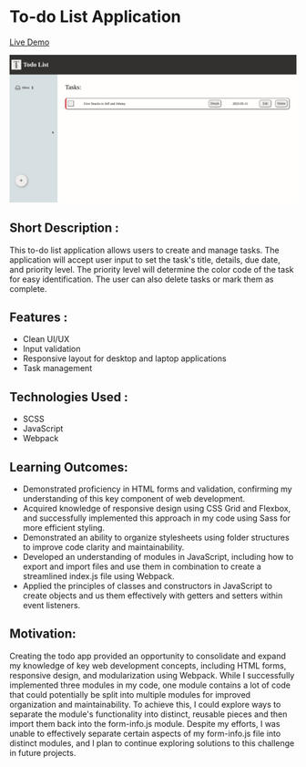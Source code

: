 # To-do List Application

[Live Demo](eddomiw.github.io/to-do)

![Showcase Example](./src/images/todo.gif)

## Short Description :

This to-do list application allows users to create and manage tasks. The application will accept user input to set the task's title, details, due date, and priority level. The priority level will determine the color code of the task for easy identification. The user can also delete tasks or mark them as complete.

## Features :

- Clean UI/UX
- Input validation
- Responsive layout for desktop and laptop applications
- Task management

## Technologies Used :

- SCSS
- JavaScript
- Webpack

## Learning Outcomes:

- Demonstrated proficiency in HTML forms and validation, confirming my understanding of this key component of web development.
- Acquired knowledge of responsive design using CSS Grid and Flexbox, and successfully implemented this approach in my code using Sass for more efficient styling.
- Demonstrated an ability to organize stylesheets using folder structures to improve code clarity and maintainability.
- Developed an understanding of modules in JavaScript, including how to export and import files and use them in combination to create a streamlined index.js file using Webpack.
- Applied the principles of classes and constructors in JavaScript to create objects and us them effectively with getters and setters within event listeners.

## Motivation:

Creating the todo app provided an opportunity to consolidate and expand my knowledge of key web development concepts, including HTML forms, responsive design, and modularization using Webpack. While I successfully implemented three modules in my code, one module contains a lot of code that could potentially be split into multiple modules for improved organization and maintainability. To achieve this, I could explore ways to separate the module's functionality into distinct, reusable pieces and then import them back into the form-info.js module. Despite my efforts, I was unable to effectively separate certain aspects of my form-info.js file into distinct modules, and I plan to continue exploring solutions to this challenge in future projects.
